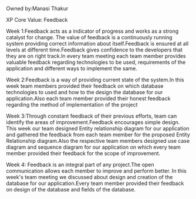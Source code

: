 Owned by:Manasi Thakur

XP Core Value: Feedback

Week 1:Feedback acts as a indicator of progress and works as a strong catalyst for change. The value of feedback is a continuously running system providing correct information about itself.Feedback is ensured at all levels at different time.Feedback gives confidence to the developers that they are on right track.In every team meeting each team member provides valuable feedback regarding technologies to be used, requirements of the application and different ways to implement the same.

Week 2:Feedback is a way of providing current state of the system.In this week team members provided their feedback on which database technologies to used and how to the design the database for our application.Also each team member provided their honest feedback regarding the method of implementation of the project

Week 3:Through constant feedback of their previous efforts, team can identify the areas of improvement.Feedback encourages simple design. This week our team designed Entity relationship diagram for our application and  gathered the feedback from each team member for the proposed Entity Relationship diagram.Also the respective team members designed use case diagram and sequence diagram for our application on which every team member provided their feedback for the scope of improvement.

Week 4: Feedback is an integral part of any project.The open communication allows each member to improve and perform better. In this week's team meeting we discussed about design and creation of the database for our application.Every team member provided their feedback on design of the database and fields of the database.
